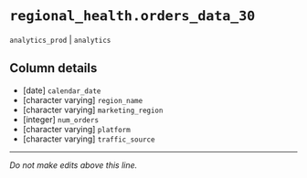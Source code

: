 # `regional_health.orders_data_30`
`analytics_prod` | `analytics`

## Column details
* [date]      `calendar_date`
* [character varying] `region_name`
* [character varying] `marketing_region`
* [integer]   `num_orders`
* [character varying] `platform`
* [character varying] `traffic_source`

-------------------------------------------------------------------------------
*Do not make edits above this line.*
